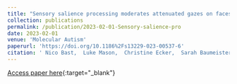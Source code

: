 ```yaml
---
title: "Sensory salience processing moderates attenuated gazes on faces in autism spectrum disorder: a casetextendashcontrol study"
collection: publications
permalink: /publication/2023-02-01-Sensory-salience-pro
date: 2023-02-01
venue: 'Molecular Autism'
paperurl: 'https://doi.org/10.1186%2Fs13229-023-00537-6'
citation: ' Nico Bast,  Luke Mason,  Christine Ecker,  Sarah Baumeister,  Tobias Banaschewski,  Emily Jones,  Declan Murphy,  Jan Buitelaar,  Eva Loth,  Gahan Pandina,  Jumana Ahmad,  Sara Ambrosino,  Bonnie Auyeung,  Tobias Banaschewski,  Simon Baron-Cohen,  Nico Bast,  Sarah Baumeister,  Christian Beckmann,  Sven Boelte,  Thomas Bourgeron,  Carsten Bours,  Michael Brammer,  Daniel Brandeis,  Claudia Brogna,  Yvette Bruijn,  Jan Buitelaar,  Bhismadev Chakrabarti,  Tony Charman,  Ineke Cornelissen,  Daisy Crawley,  Flavio Dell&apos;Acqua,  Guillaume Dumas,  Sarah Durston,  Christine Ecker,  Jessica Faulkner,  Vincent Frouin,  Pilar Garces,  David Goyard,  Lindsay Ham,  Hannah Hayward,  Joerg Hipp,  Rosemary Holt,  Mark Johnson,  Emily Jones,  Prantik Kundu,  Meng-Chuan Lai,  Xavier D&apos;ardhuy,  Michael Lombardo,  Eva Loth,  David Lythgoe,  Ren{\&apos;{e}} Mandl,  Andre Marquand,  Luke Mason,  Maarten Mennes,  Andreas Meyer-Lindenberg,  Carolin Moessnang,  Declan Murphy,  Bethany Oakley,  Laurence O&apos;Dwyer,  Marianne Oldehinkel,  Bob Oranje,  Gahan Pandina,  Antonio Persico,  Barbara Ruggeri,  Amber Ruigrok,  Jessica Sabet,  Roberto Sacco,  Antonia C{\&apos;{a}}ceres,  Emily Simonoff,  Will Spooren,  Julian Tillmann,  Roberto Toro,  Heike Tost,  Jack Waldman,  Steve Williams,  Caroline Wooldridge,  Marcel Zwiers,  Christine and, &quot;Sensory salience processing moderates attenuated gazes on faces in autism spectrum disorder: a casetextendashcontrol study.&quot; Molecular Autism, 2023.'
---
```

[Access paper here](https://doi.org/10.1186%2Fs13229-023-00537-6){:target="_blank"}
